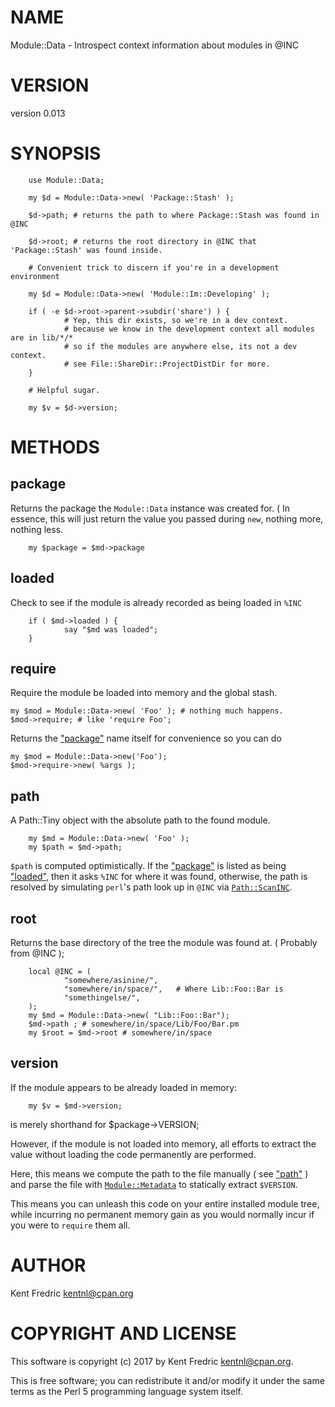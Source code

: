 # NAME

Module::Data - Introspect context information about modules in @INC

# VERSION

version 0.013

# SYNOPSIS

        use Module::Data;

        my $d = Module::Data->new( 'Package::Stash' );

        $d->path; # returns the path to where Package::Stash was found in @INC

        $d->root; # returns the root directory in @INC that 'Package::Stash' was found inside.

        # Convenient trick to discern if you're in a development environment

        my $d = Module::Data->new( 'Module::Im::Developing' );

        if ( -e $d->root->parent->subdir('share') ) {
                # Yep, this dir exists, so we're in a dev context.
                # because we know in the development context all modules are in lib/*/*
                # so if the modules are anywhere else, its not a dev context.
                # see File::ShareDir::ProjectDistDir for more.
        }

        # Helpful sugar.

        my $v = $d->version;

# METHODS

## package

Returns the package the `Module::Data` instance was created for. ( In essence,
this will just return the value you passed during `new`, nothing more, nothing
less.

        my $package = $md->package

## loaded

Check to see if the module is already recorded as being loaded in `%INC`

        if ( $md->loaded ) {
                say "$md was loaded";
        }

## require

Require the module be loaded into memory and the global stash.

    my $mod = Module::Data->new( 'Foo' ); # nothing much happens.
    $mod->require; # like 'require Foo';

Returns the ["package"](#package) name itself for convenience so you can do

    my $mod = Module::Data->new('Foo');
    $mod->require->new( %args );

## path

A Path::Tiny object with the absolute path to the found module.

        my $md = Module::Data->new( 'Foo' );
        my $path = $md->path;

`$path` is computed optimistically. If the ["package"](#package) is listed as being
["loaded"](#loaded), then it asks `%INC` for where it was found, otherwise, the path is
resolved by simulating `perl`'s path look up in `@INC` via
[`Path::ScanINC`](https://metacpan.org/pod/Path::ScanINC).

## root

Returns the base directory of the tree the module was found at.
( Probably from @INC );

        local @INC = (
                "somewhere/asinine/",
                "somewhere/in/space/",   # Where Lib::Foo::Bar is
                "somethingelse/",
        );
        my $md = Module::Data->new( "Lib::Foo::Bar");
        $md->path ; # somewhere/in/space/Lib/Foo/Bar.pm
        my $root = $md->root # somewhere/in/space

## version

If the module appears to be already loaded in memory:

        my $v = $md->version;

is merely shorthand for $package->VERSION;

However, if the module is not loaded into memory, all efforts to extract the
value without loading the code permanently are performed.

Here, this means we compute the path to the file manually ( see ["path"](#path) ) and
parse the file with [`Module::Metadata`](https://metacpan.org/pod/Module::Metadata) to statically extract `$VERSION`.

This means you can unleash this code on your entire installed module tree, while
incurring no permanent memory gain as you would normally incur if you were to
`require` them all.

# AUTHOR

Kent Fredric <kentnl@cpan.org>

# COPYRIGHT AND LICENSE

This software is copyright (c) 2017 by Kent Fredric <kentnl@cpan.org>.

This is free software; you can redistribute it and/or modify it under
the same terms as the Perl 5 programming language system itself.
